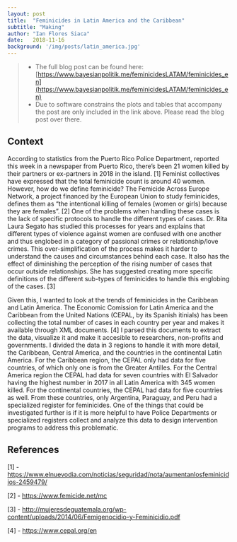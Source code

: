 ```yaml
---
layout: post
title:  "Feminicides in Latin America and the Caribbean"
subtitle: "Making"
author: "Ian Flores Siaca"
date:   2018-11-16
background: '/img/posts/latin_america.jpg'
---
```


> * The full blog post can be found here: [https://www.bayesianpolitik.me/feminicidesLATAM/feminicides_en](https://www.bayesianpolitik.me/feminicidesLATAM/feminicides_en)
> * Due to software constrains the plots and tables that accompany the post are only included in the link above. Please read the blog post over there. 

## Context

According to statistics from the Puerto Rico Police Department, reported this week in a newspaper from Puerto Rico, there’s been 21 women killed by their partners or ex-partners in 2018 in the island. [1] Feminist collectives have expressed that the total feminicide count is around 40 women. However, how do we define feminicide? The Femicide Across Europe Network, a project financed by the European Union to study feminicides, defines them as “the intentional killing of females (women or girls) because they are females”. [2] One of the problems when handling these cases is the lack of specific protocols to handle the different types of cases. Dr. Rita Laura Segato has studied this processes for years and explains that different types of violence against women are confused with one another and thus englobed in a category of passional crimes or relationship/love crimes. This over-simplification of the process makes it harder to understand the causes and circumstances behind each case. It also has the effect of diminishing the perception of the rising number of cases that occur outside relationships. She has suggested creating more specific definitions of the different sub-types of feminicides to handle this englobing of the cases. [3]

Given this, I wanted to look at the trends of feminicides in the Caribbean and Latin America. The Economic Comission for Latin America and the Caribbean from the United Nations (CEPAL, by its Spanish itinials) has been collecting the total number of cases in each country per year and makes it available through XML documents. [4] I parsed this documents to extract the data, visualize it and make it accesible to researchers, non-profits and governments. I divided the data in 3 regions to handle it with more detail, the Caribbean, Central America, and the countries in the continental Latin America. For the Caribbean region, the CEPAL only had data for five countries, of which only one is from the Greater Antilles. For the Central America region the CEPAL had data for seven countries with El Salvador having the highest number in 2017 in all Latin America with 345 women killed. For the continental countries, the CEPAL had data for five countries as well. From these countries, only Argentina, Paraguay, and Peru had a specialized register for feminicides. One of the things that could be investigated further is if it is more helpful to have Police Departments or specialized registers collect and analyze this data to design intervention programs to address this problematic.

## References

[1] - https://www.elnuevodia.com/noticias/seguridad/nota/aumentanlosfeminicidios-2459479/

[2] - https://www.femicide.net/mc

[3] - http://mujeresdeguatemala.org/wp-content/uploads/2014/06/Femigenocidio-y-Feminicidio.pdf

[4] - https://www.cepal.org/en
